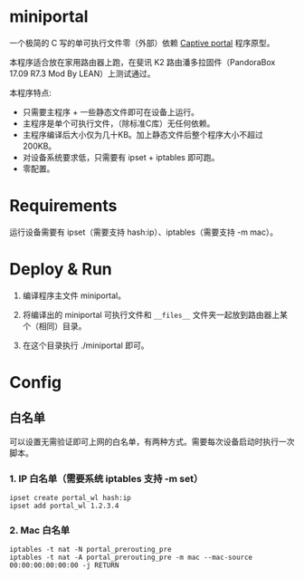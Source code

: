 
# miniportal

一个极简的 C 写的单可执行文件零（外部）依赖 [Captive portal](https://en.wikipedia.org/wiki/Captive_portal) 程序原型。

本程序适合放在家用路由器上跑，在斐讯 K2 路由潘多拉固件（PandoraBox 17.09 R7.3 Mod By LEAN）上测试通过。

本程序特点:

* 只需要主程序 + 一些静态文件即可在设备上运行。
* 主程序是单个可执行文件，（除标准C库）无任何依赖。
* 主程序编译后大小仅为几十KB。加上静态文件后整个程序大小不超过 200KB。
* 对设备系统要求低，只需要有 ipset + iptables 即可跑。
* 零配置。

# Requirements

运行设备需要有 ipset（需要支持 hash:ip）、iptables（需要支持 -m mac）。

# Deploy & Run

1. 编译程序主文件 miniportal。

2. 将编译出的 miniportal 可执行文件和 ````__files__```` 文件夹一起放到路由器上某个（相同）目录。

3. 在这个目录执行 ./miniportal 即可。

# Config

## 白名单

可以设置无需验证即可上网的白名单，有两种方式。需要每次设备启动时执行一次脚本。

### 1. IP 白名单（需要系统 iptables 支持 -m set）

```
ipset create portal_wl hash:ip
ipset add portal_wl 1.2.3.4
```

### 2. Mac 白名单

```
iptables -t nat -N portal_prerouting_pre
iptables -t nat -A portal_prerouting_pre -m mac --mac-source 00:00:00:00:00:00 -j RETURN
```


